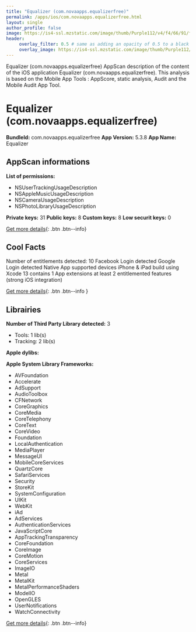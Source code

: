 ```yaml
---
title: "Equalizer (com.novaapps.equalizerfree)"
permalink: /apps/ios/com.novaapps.equalizerfree.html
layout: single
author_profile: false
image: https://is4-ssl.mzstatic.com/image/thumb/Purple112/v4/f4/66/91/f46691e7-fe6d-4f1b-c661-511794549430/EQLZRFree-0-0-1x_U007emarketing-0-0-0-7-0-0-sRGB-0-0-0-GLES2_U002c0-512MB-85-220-0-0.png/512x512bb.jpg
header: 
     overlay_filter: 0.5 # same as adding an opacity of 0.5 to a black background
     overlay_image: https://is4-ssl.mzstatic.com/image/thumb/Purple112/v4/f4/66/91/f46691e7-fe6d-4f1b-c661-511794549430/EQLZRFree-0-0-1x_U007emarketing-0-0-0-7-0-0-sRGB-0-0-0-GLES2_U002c0-512MB-85-220-0-0.png/512x512bb.jpg
---
```

Equalizer (com.novaapps.equalizerfree) AppScan description of the content of the iOS application Equalizer (com.novaapps.equalizerfree). This analysis is based on the Mobile App Tools : AppScore, static analysis, Audit and the Mobile Audit App Tool.

# Equalizer (com.novaapps.equalizerfree)

**BundleId:** com.novaapps.equalizerfree
**App Version:** 5.3.8
**App Name:** Equalizer


## AppScan informations 

**List of permissions:** 
- NSUserTrackingUsageDescription
- NSAppleMusicUsageDescription
- NSCameraUsageDescription
- NSPhotoLibraryUsageDescription
  
  
**Private keys:** 31
**Public keys:** 8
**Custom keys:** 8
**Low securit keys:** 0
  
[Get more details](/pricing.html){: .btn .btn--info}

## Cool Facts

Number of entitlements detected: 10
Facebook Login detected
Google Login detected
Native App
supported devices iPhone & iPad
build using Xcode 13
contains 1 App extensions
at least 2 entitlemented features (strong iOS integration)
  
[Get more details](/pricing.html){: .btn .btn--info }

## Librairies 
**Number of Third Party Library detected:** 3
- Tools: 1 lib(s)
- Tracking: 2 lib(s)


**Apple dylibs:**


**Apple System Library Frameworks:**
- AVFoundation
- Accelerate
- AdSupport
- AudioToolbox
- CFNetwork
- CoreGraphics
- CoreMedia
- CoreTelephony
- CoreText
- CoreVideo
- Foundation
- LocalAuthentication
- MediaPlayer
- MessageUI
- MobileCoreServices
- QuartzCore
- SafariServices
- Security
- StoreKit
- SystemConfiguration
- UIKit
- WebKit
- iAd
- AdServices
- AuthenticationServices
- JavaScriptCore
- AppTrackingTransparency
- CoreFoundation
- CoreImage
- CoreMotion
- CoreServices
- ImageIO
- Metal
- MetalKit
- MetalPerformanceShaders
- ModelIO
- OpenGLES
- UserNotifications
- WatchConnectivity


  
[Get more details](/pricing.html){: .btn .btn--info}

